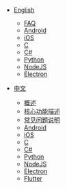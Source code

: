 <!-- docs/_sidebar.md -->

<!-- * [Home](/)
* [Guide](README.md "The greatest guide in the world") -->

* [English](/en/overview.md)
  * [FAQ](en/faq.md)
  * [Android](en/android.md)
  * [iOS](en/ios.md)
  * [C](en/c.md)
  * [C#](en/csharp.md)
  * [Python](en/python.md)
  * [NodeJS](en/node.md)
  * [Electron](en/node_electron.md)
  
* [中文](zh/README.md)
  * [概述](zh/overview.md)
  * [核⼼功能描述](zh/core_function.md)
  * [常见问题说明](zh/faq.md)
  * [Android](zh/android.md)
  * [iOS](zh/ios.md)
  * [C](zh/c.md)
  * [C#](zh/csharp.md)
  * [Python](zh/python.md)
  * [NodeJS](zh/node.md)
  * [Electron](zh/node_electron.md)
  * [Flutter](flutter/headband-sdk.md)

<!-- 
* [Português](pt-br)
* [Italiano](it)
* [العربية](ar)
* [azərbaycan dili](az)
* [беларуская мова](be)
* [català](ca)
* [čeština, český jazyk](cs)
* [Esperanto](eo)
* [suomi](fi)
* [हिन्दी, हिंदी](hi)
* [Magyar](hu)
* [Bahasa Indonesia](id)
* [日本語 (にほんご)](ja)
* [한국어, 조선어](ko)
* [македонски јазик](mk)
* [Nederlands](nl)
* [język polski](pl)
* [limba română](ro)
* [русский язык](ru)
* [српски језик](sr)
* [ไทย](th)
* [Türkçe](tr)
* [Tiếng Việt](vi)
* [漢語](zh-tw)
* [中文](zh)
 -->
